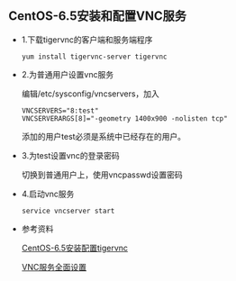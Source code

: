 ## CentOS-6.5安装和配置VNC服务

* 1.下载tigervnc的客户端和服务端程序

    ```
    yum install tigervnc-server tigervnc
    ```
* 2.为普通用户设置vnc服务

    编辑/etc/sysconfig/vncservers，加入
    ```
    VNCSERVERS="8:test"
    VNCSERVERARGS[8]="-geometry 1400x900 -nolisten tcp"
    ```
    添加的用户test必须是系统中已经存在的用户。

* 3.为test设置vnc的登录密码

    切换到普通用户上，使用vncpasswd设置密码

* 4.启动vnc服务

    ```
    service vncserver start
    ```               

* 参考资料

    [CentOS-6.5安装配置tigervnc](http://blog.sina.com.cn/s/blog_6cf180d10102v07j.html)

    [VNC服务全面设置](http://wenku.baidu.com/link?url=JCaAqi004QuvYXbBRvXC1qUZYvjnXHPF8Mx33wPmsUKsXXHl_tQa8npKMwvSYMYhewAv2cTU38PbF0dv3m-4uEiFfH7qFvEQ3AkhPmPfQlu)
